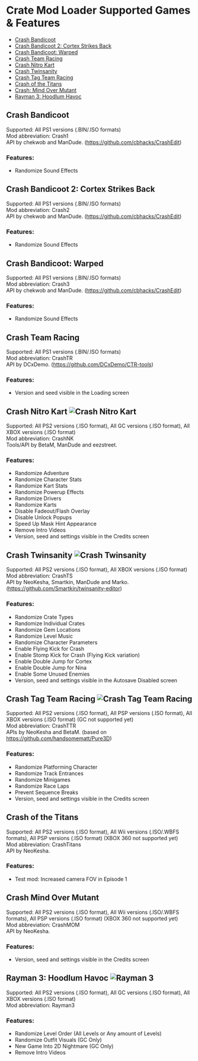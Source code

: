 # Crate Mod Loader Supported Games & Features

* [Crash Bandicoot](../master/GAMES.md#crash-bandicoot)
* [Crash Bandicoot 2: Cortex Strikes Back](../master/GAMES.md#crash-bandicoot-2-cortex-strikes-back)
* [Crash Bandicoot: Warped](../master/GAMES.md#crash-bandicoot-warped)
* [Crash Team Racing](../master/GAMES.md#crash-team-racing)
* [Crash Nitro Kart](../master/GAMES.md#crash-nitro-kart-)
* [Crash Twinsanity](../master/GAMES.md#crash-twinsanity-)
* [Crash Tag Team Racing](../master/GAMES.md#crash-tag-team-racing-)
* [Crash of the Titans](../master/GAMES.md#crash-of-the-titans)
* [Crash: Mind Over Mutant](../master/GAMES.md#crash-mind-over-mutant)
* [Rayman 3: Hoodlum Havoc](../master/GAMES.md#rayman-3-hoodlum-havoc-)
  
## Crash Bandicoot
Supported: All PS1 versions (.BIN/.ISO formats)  
Mod abbreviation: Crash1  
API by chekwob and ManDude. (https://github.com/cbhacks/CrashEdit)  
### Features:  
- Randomize Sound Effects  
  
## Crash Bandicoot 2: Cortex Strikes Back
Supported: All PS1 versions (.BIN/.ISO formats)  
Mod abbreviation: Crash2  
API by chekwob and ManDude. (https://github.com/cbhacks/CrashEdit)  
### Features:  
- Randomize Sound Effects  
  
## Crash Bandicoot: Warped
Supported: All PS1 versions (.BIN/.ISO formats)  
Mod abbreviation: Crash3  
API by chekwob and ManDude. (https://github.com/cbhacks/CrashEdit)  
### Features:  
- Randomize Sound Effects  
  
## Crash Team Racing
Supported: All PS1 versions (.BIN/.ISO formats)  
Mod abbreviation: CrashTR  
API by DCxDemo. (https://github.com/DCxDemo/CTR-tools)  
### Features:  
- Version and seed visible in the Loading screen  
  
## Crash Nitro Kart ![Crash Nitro Kart](../master/CrateModLoader/Resources/icon_cnk.png "Crash Nitro Kart")
Supported: All PS2 versions (.ISO format), All GC versions (.ISO format), All XBOX versions (.ISO format)  
Mod abbreviation: CrashNK  
Tools/API by BetaM, ManDude and eezstreet.  
### Features:  
- Randomize Adventure  
- Randomize Character Stats
- Randomize Kart Stats
- Randomize Powerup Effects
- Randomize Drivers  
- Randomize Karts  
- Disable Fadeout/Flash Overlay
- Disable Unlock Popups
- Speed Up Mask Hint Appearance  
- Remove Intro Videos  
- Version, seed and settings visible in the Credits screen
  
## Crash Twinsanity ![Crash Twinsanity](../master/CrateModLoader/Resources/icon_twins.png "Crash Twinsanity")
Supported: All PS2 versions (.ISO format), All XBOX versions (.ISO format)    
Mod abbreviation: CrashTS  
API by NeoKesha, Smartkin, ManDude and Marko. (https://github.com/Smartkin/twinsanity-editor)  
### Features:  
- Randomize Crate Types  
- Randomize Individual Crates
- Randomize Gem Locations   
- Randomize Level Music  
- Randomize Character Parameters  
- Enable Flying Kick for Crash  
- Enable Stomp Kick for Crash (Flying Kick variation)  
- Enable Double Jump for Cortex  
- Enable Double Jump for Nina  
- Enable Some Unused Enemies  
- Version, seed and settings visible in the Autosave Disabled screen  
  
## Crash Tag Team Racing ![Crash Tag Team Racing](../master/CrateModLoader/Resources/icon_crash.png "Crash Tag Team Racing")
Supported: All PS2 versions (.ISO format), All PSP versions (.ISO format), All XBOX versions (.ISO format) (GC not supported yet)  
Mod abbreviation: CrashTTR  
APIs by NeoKesha and BetaM. (based on https://github.com/handsomematt/Pure3D)  
### Features:  
- Randomize Platforming Character
- Randomize Track Entrances
- Randomize Minigames
- Randomize Race Laps
- Prevent Sequence Breaks
- Version, seed and settings visible in the Credits screen
  
## Crash of the Titans
Supported: All PS2 versions (.ISO format), All Wii versions (.ISO/.WBFS formats), All PSP versions (.ISO format) (XBOX 360 not supported yet)  
Mod abbreviation: CrashTitans  
API by NeoKesha.  
### Features:   
- Test mod: Increased camera FOV in Episode 1
  
## Crash Mind Over Mutant
Supported: All PS2 versions (.ISO format), All Wii versions (.ISO/.WBFS formats), All PSP versions (.ISO format) (XBOX 360 not supported yet)  
Mod abbreviation: CrashMOM  
API by NeoKesha.  
### Features:    
- Version, seed and settings visible in the Credits screen  

## Rayman 3: Hoodlum Havoc ![Rayman 3](../master/CrateModLoader/Resources/icon_ray3.png "Rayman 3")
Supported: All PS2 versions (.ISO format), All GC versions (.ISO format), All XBOX versions (.ISO format)  
Mod abbreviation: Rayman3  
### Features:
- Randomize Level Order (All Levels or Any amount of Levels)  
- Randomize Outfit Visuals (GC Only)  
- New Game Into 2D Nightmare (GC Only)  
- Remove Intro Videos  

